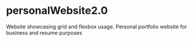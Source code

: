# personalWebsite2.0
Website showcasing grid and flexbox usage. Personal portfolio website for business and resume purposes
